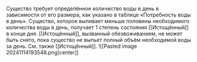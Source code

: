 Существо требует определённое количество воды в день в зависимости от его размера, как указано в таблице «Потребность воды в день». Существо, которое выпивает меньше половины необходимого количества воды в день, получает 1 степень состояния [[Истощённый]] в конце дня. [[Истощённый]], вызванный обезвоживанием, не может быть снято, пока существо не выпьет полный объём необходимой воды за день. См. также [[Истощённый]].
![[Pasted image 20241114193548.png|center]]
